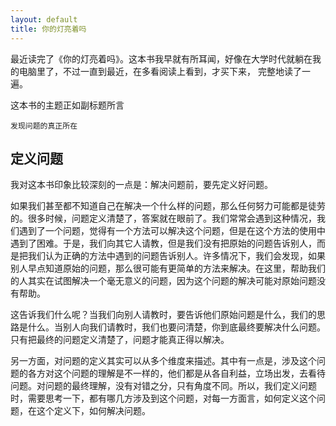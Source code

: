 ```yaml
---
layout: default
title: 你的灯亮着吗
---
```


最近读完了《你的灯亮着吗》。这本书我早就有所耳闻，好像在大学时代就躺在我的电脑里了，不过一直到最近，在多看阅读上看到，才买下来，
完整地读了一遍。

这本书的主题正如副标题所言

```
发现问题的真正所在
```

## 定义问题

我对这本书印象比较深刻的一点是：解决问题前，要先定义好问题。

如果我们甚至都不知道自己在解决一个什么样的问题，那么任何努力可能都是徒劳的。很多时候，问题定义清楚了，答案就在眼前了。我们常常会遇到这种情况，我们遇到了一个问题，觉得有一个方法可以解决这个问题，但是在这个方法的使用中遇到了困难。于是，我们向其它人请教，但是我们没有把原始的问题告诉别人，而是把我们认为正确的方法中遇到的问题告诉别人。许多情况下，我们会发现，如果别人早点知道原始的问题，那么很可能有更简单的方法来解决。在这里，帮助我们的人其实在试图解决一个毫无意义的问题，因为这个问题的解决可能对原始问题没有帮助。

这告诉我们什么呢？当我们向别人请教时，要告诉他们原始问题是什么，我们的思路是什么。当别人向我们请教时，我们也要问清楚，你到底最终要解决什么问题。只有把最终的问题定义清楚了，问题才能真正得以解决。

另一方面，对问题的定义其实可以从多个维度来描述。其中有一点是，涉及这个问题的各方对这个问题的理解是不一样的，他们都是从各自利益，立场出发，去看待问题。对问题的最终理解，没有对错之分，只有角度不同。所以，我们定义问题时，需要思考一下，都有哪几方涉及到这个问题，对每一方面言，如何定义这个问题，在这个定义下，如何解决问题。

